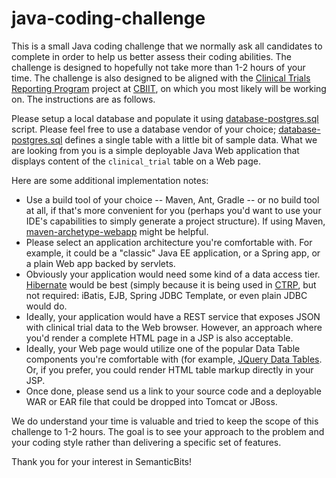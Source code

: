 # java-coding-challenge

This is a small Java coding challenge that we normally ask all candidates to complete in order to help us better assess their coding abilities. The challenge is designed to hopefully not take more than 1-2 hours of your time. The challenge is also designed to be aligned with the [Clinical Trials Reporting Program](https://www.cancer.gov/about-nci/organization/ccct/ctrp) project at [CBIIT](https://github.com/CBIIT), on which you most likely will be working on. The instructions are as follows.

Please setup a local database and populate it using [database-postgres.sql](database-postgres.sql) script. Please feel free to use a database vendor of your choice; [database-postgres.sql](database-postgres.sql) defines a single table with a little bit of sample data. What we are looking from you is a simple deployable Java Web application that displays content of the `clinical_trial` table on a Web page.

Here are some additional implementation notes:
* Use a build tool of your choice -- Maven, Ant, Gradle -- or no build tool at all, if that's more convenient for you (perhaps you'd want to use your IDE's capabilities to simply generate a project structure). If using Maven, [maven-archetype-webapp](https://maven.apache.org/plugins-archives/maven-archetype-plugin-1.0-alpha-7/examples/webapp.html) might be helpful.
* Please select an application architecture you're comfortable with. For example, it could be a "classic" Java EE application, or a Spring app, or a plain Web app backed by servlets. 
* Obviously your application would need some kind of a data access tier. [Hibernate](http://hibernate.org/) would be best (simply because it is being used in [CTRP](https://www.cancer.gov/about-nci/organization/ccct/ctrp), but not required: iBatis, EJB, Spring JDBC Template, or even plain JDBC would do.
* Ideally, your application would have a REST service that exposes JSON with clinical trial data to the Web browser. However, an approach where you'd render a complete HTML page in a JSP is also acceptable.
* Ideally, your Web page would utilize one of the popular Data Table components you're comfortable with (for example, [JQuery Data Tables](https://datatables.net/). Or, if you prefer, you could render HTML table markup directly in your JSP.
* Once done, please send us a link to your source code and a deployable WAR or EAR file that could be dropped into Tomcat or JBoss.

We do understand your time is valuable and tried to keep the scope of this challenge to 1-2 hours. The goal is to see your approach to the problem and your coding style rather than delivering a specific set of features.

Thank you for your interest in SemanticBits!


